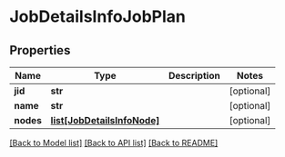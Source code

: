 # JobDetailsInfoJobPlan

## Properties
Name | Type | Description | Notes
------------ | ------------- | ------------- | -------------
**jid** | **str** |  | [optional] 
**name** | **str** |  | [optional] 
**nodes** | [**list[JobDetailsInfoNode]**](JobDetailsInfoNode.md) |  | [optional] 

[[Back to Model list]](../README.md#documentation-for-models) [[Back to API list]](../README.md#documentation-for-api-endpoints) [[Back to README]](../README.md)

